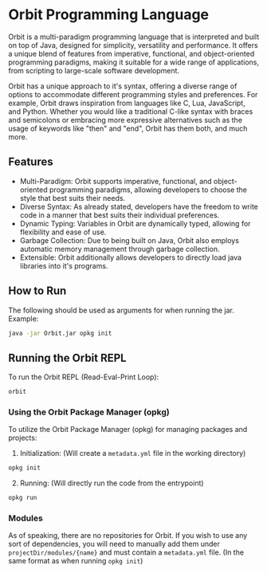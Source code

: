 # Orbit Programming Language
Orbit is a multi-paradigm programming language that is interpreted and built on top of Java, designed for simplicity, versatility and performance. It offers a unique blend of features from imperative, functional, and object-oriented programming paradigms, making it suitable for a wide range of applications, from scripting to large-scale software development.

Orbit has a unique approach to it's syntax, offering a diverse range of options to accommodate different programming styles and preferences. For example, Orbit draws inspiration from languages like C, Lua, JavaScript, and Python. Whether you would like a traditional C-like syntax with braces and semicolons or embracing more expressive alternatives such as the usage of keywords like "then" and "end", Orbit has them both, and much more.

## Features
- Multi-Paradigm: Orbit supports imperative, functional, and object-oriented programming paradigms, allowing developers to choose the style that best suits their needs.
- Diverse Syntax: As already stated, developers have the freedom to write code in a manner that best suits their individual preferences.
- Dynamic Typing: Variables in Orbit are dynamically typed, allowing for flexibility and ease of use.
- Garbage Collection: Due to being built on Java, Orbit also employs automatic memory management through garbage collection.
- Extensible: Orbit additionally allows developers to directly load java libraries into it's programs.

## How to Run
The following should be used as arguments for when running the jar.
Example:
```sh
java -jar Orbit.jar opkg init
```

## Running the Orbit REPL
To run the Orbit REPL (Read-Eval-Print Loop):
```sh
orbit
```

### Using the Orbit Package Manager (opkg)
To utilize the Orbit Package Manager (opkg) for managing packages and projects:
1. Initialization: (Will create a `metadata.yml` file in the working directory)
```sh
opkg init
```
2. Running: (Will directly run the code from the entrypoint)
```sh
opkg run
```

### Modules
As of speaking, there are no repositories for Orbit. If you wish to use any sort of dependencies, you will need to manually add them under `projectDir/modules/{name}` and must contain a `metadata.yml` file. (In the same format as when running `opkg init`)
